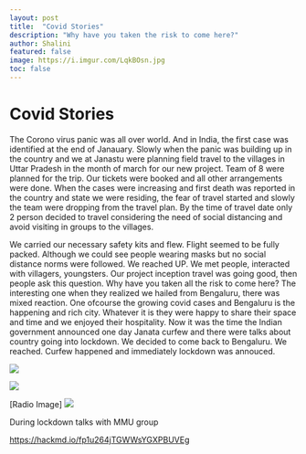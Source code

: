 ```yaml
---
layout: post
title:  "Covid Stories"
description: "Why have you taken the risk to come here?"
author: Shalini
featured: false
image: https://i.imgur.com/LqkBOsn.jpg
toc: false
---
```

# Covid Stories 

The Corono virus panic was all over world. And in India, the first case was identified at the end of Janauary. Slowly when the panic was building up in the country and we at Janastu were planning field travel to the villages in Uttar Pradesh in the month of march for our new project. Team of 8 were planned for the trip. Our tickets were booked and all other arrangements were done. When the cases were increasing and first death was reported in the country and state we were residing, the fear of travel started and slowly the team were dropping from the travel plan. By the time of travel date only 2 person decided to travel considering the need of social distancing and avoid visiting in groups to the villages. 

We carried our necessary safety kits and flew. Flight seemed to be fully packed. Although we could see people wearing masks but no social distance norms were followed. We reached UP. We met people, interacted with villagers, youngsters. Our project inception travel was going good, then people ask this question. Why have you taken all the risk to come here? The interesting one when they realized we hailed from Bengaluru, there was mixed reaction. One ofcourse the growing covid cases and Bengaluru is the happening and rich city. Whatever it is they were happy to share their space and time and we enjoyed their hospitality. Now it was the time the Indian government announced one day Janata curfew and there were talks about country going into lockdown. We decided to come back to Bengaluru. We reached. Curfew happened and immediately lockdown was annouced. 

![](https://i.imgur.com/LqkBOsn.jpg)

![](https://i.imgur.com/yz97VBu.jpg)

[Radio Image]
![](https://i.imgur.com/IYiFoYT.jpg)



During lockdown talks with MMU group

https://hackmd.io/fp1u264jTGWWsYGXPBUVEg

